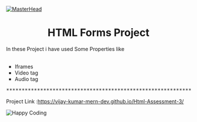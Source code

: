 [![MasterHead](http://gifimgs.com/animations/words/welcome-signs/welcome_cat.gif)](https://rishavchanda.io)
<h1 align="center">HTML Forms Project </h1>
<p>In these Project  i have used Some Properties like <br> <br>

<ul type="Square">
  <li>Iframes</li>
  <li>Video tag</li>
  <li>Audio tag</li>
   
  
  
</ul>
 
</p >

<pre>****************************************************************************************************************</pre>


Project Link :https://vijay-kumar-mern-dev.github.io/Html-Assessment-3/<br>

<img src="https://acegif.com/wp-content/uploads/thanks-for-watching.gif" alt="Happy Coding"  >
